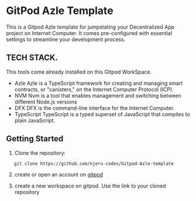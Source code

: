 # GitPod Azle Template
This is a Gitpod Azle template for jumpstating your Decentralized App project on Internet Computer. It comes pre-configured with essential settings to streamline your development process.

## TECH STACK.
This tools come already installed on this GItpod WorkSpace.
* Azle
Azle is a TypeScript framework for creating and managing smart contracts, or "canisters," on the Internet Computer Protocol (ICP).
* NVM
Nvm is a tool that enables management and switching between different Node.js versions
* DFX
DFX is the command-line interface for the Internet Computer.
* TypeScript 
TypeScript is a typed superset of JavaScript that compiles to plain JavaScript.

## Getting Started
1. Clone the repository:
```bash
   git clone https://github.com/njeru-codes/Gitpod-Azle-template
```
2. create or open an account on [gitpod](https://gitpod.io)

3. create a new workspace on gitpod. Use the link to your cloned repository 

